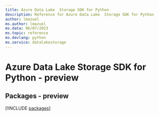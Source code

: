 ```yaml
---
title: Azure Data Lake  Storage SDK for Python
description: Reference for Azure Data Lake  Storage SDK for Python
author: lmazuel
ms.author: lmazuel
ms.data: 06/07/2023
ms.topic: reference
ms.devlang: python
ms.service: datalakestorage
---
```

# Azure Data Lake  Storage SDK for Python - preview
## Packages - preview
[!INCLUDE [packages](data-lake--storage-index.md)]